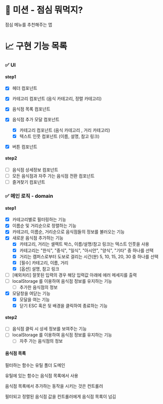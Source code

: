 # 🚀 미션 - 점심 뭐먹지?

점심 메뉴를 추천해주는 앱

# 📈 구현 기능 목록

### ✅ UI

#### step1

- [x] 헤더 컴포넌트
- [x] 카테고리 컴포넌트 (음식 카테고리, 정렬 카테고리)
- [x] 음식점 목록 컴포넌트
- [x] 음식점 추가 모달 컴포넌트

  - [x] 카테고리 컴포넌트 (음식 카테고리 , 거리 카테고리)
  - [x] 텍스트 인풋 컴포넌트 (이름, 설명, 참고 링크)

- [x] 버튼 컴포넌트

#### step2

- [ ] 음식점 상세정보 컴포넌트
- [ ] 모든 음식점과 자주 가는 음식점 전환 컴포넌트
- [ ] 즐겨찾기 컴포넌트

### ✅ 메인 로직 - domain

#### step1

- [x] 카테고리별로 필터링하는 기능
- [x] 이름순 및 거리순으로 정렬하는 기능
- [x] 카테고리, 이름순, 거리순으로 음식점들의 정보를 불러오는 기능
- [x] 새로운 음식점 추가하는 기능
  - [x] 카테고리, 거리는 셀렉트 박스, 이름/설명/참고 링크는 텍스트 인풋을 사용
  - [x] 카테고리는 "한식", "중식", "일식", "아시안", "양식", "기타" 중 하나를 선택
  - [x] 거리는 캠퍼스로부터 도보로 걸리는 시간(분) 5, 10, 15, 20, 30 중 하나를 선택
  - [x] [필수] 카테고리, 이름, 거리
  - [x] [옵션] 설명, 참고 링크
- [ ] [예외처리] 잘못된 입력의 경우 해당 입력값 아래에 에러 메세지를 출력
- [ ] localStorage 를 이용하여 음식점 정보를 유지하는 기능
  - [ ] 추가한 음식점의 정보
- [x] 모달창을 여닫는 기능
  - [x] 모달을 여는 기능
  - [x] 닫기 ESC 혹은 뒷 배경을 클릭하여 종료하는 기능

#### step2

- [ ] 음식점 클릭 시 상세 정보를 보여주는 기능
- [ ] localStorage 를 이용하여 음식점 정보를 유지하는 기능
  - [ ] 자주 가는 음식점의 정보

#### 음식점 목록

필터하는 함수는 유틸 폴더 도메인

유틸에 있는 함수는 음식점 목록에서 사용

음식점 목록에서 추가하는 동작을 시키는 것은 컨트롤러

필터되고 정렬된 음식점 값을 컨트롤러에게 음식점 목록이 넘김
